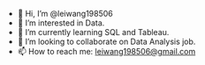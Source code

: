 - 👋 Hi, I’m @leiwang198506
- 👀 I’m interested in Data.
- 🌱 I’m currently learning SQL and Tableau. 
- 💞️ I’m looking to collaborate on Data Analysis job. 
- 📫 How to reach me: leiwang198506@gmail.com

<!---
leiwang198506/leiwang198506 is a ✨ special ✨ repository because its `README.md` (this file) appears on your GitHub profile.
You can click the Preview link to take a look at your changes.
--->

